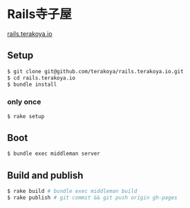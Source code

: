 # Rails寺子屋

[rails.terakoya.io](http://rails.terakoya.io)

## Setup

``` sh
$ git clone git@github.com/terakoya/rails.terakoya.io.git
$ cd rails.terakoya.io
$ bundle install
```

### only once

``` sh
$ rake setup
```

## Boot

``` sh
$ bundle exec middleman server
```

## Build and publish

``` sh
$ rake build # bundle exec middleman build
$ rake publish # git commit && git push origin gh-pages
```
